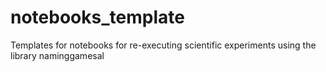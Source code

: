 # notebooks_template
Templates for notebooks for re-executing scientific experiments using the library naminggamesal
